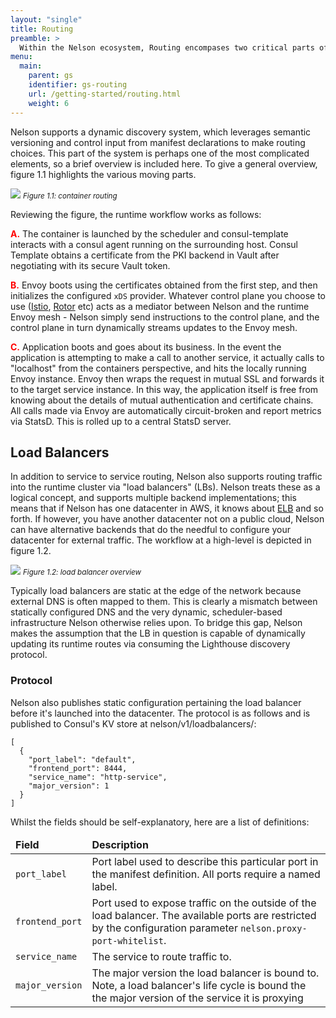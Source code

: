 ```yaml
---
layout: "single"
title: Routing
preamble: >
  Within the Nelson ecosystem, Routing encompases two critical parts of the system: internal communication (so-called service-to-service), and ingresses traffic from outside the dynamic environment via so-called "load balancers". Given Nelson's strong belief in immutable infrastructure, the way in which these routing systems operate are cutting edge, leverging the latest technology to get the job done effectively.
menu:
  main:
    parent: gs
    identifier: gs-routing
    url: /getting-started/routing.html
    weight: 6
---
```


Nelson supports a dynamic discovery system, which leverages semantic versioning and control input from manifest declarations to make routing choices. This part of the system is perhaps one of the most complicated elements, so a brief overview is included here. To give a general overview, figure 1.1 highlights the various moving parts.

<div class="clearing">
  <img src="/img/routing-design.png" />
  <small><em>Figure 1.1: container routing</em></small>
</div>

Reviewing the figure, the runtime workflow works as follows:

<span style="font-weight: bold; color: red">A.</span> The container is launched by the scheduler and consul-template interacts with a consul agent running on the surrounding host. Consul Template obtains a certificate from the PKI backend in Vault after negotiating with its secure Vault token.

<span style="font-weight: bold; color: red">B.</span> Envoy boots using the certificates obtained from the first step, and then initializes the configured `xDS` provider. Whatever control plane you choose to use ([Istio](https://istio.io/), [Rotor](https://github.com/turbinelabs/rotor) etc) acts as a mediator between Nelson and the runtime Envoy mesh - Nelson simply send instructions to the control plane, and the control plane in turn dynamically streams updates to the Envoy mesh.

<span style="font-weight: bold; color: red">C.</span> Application boots and goes about its business. In the event the application is attempting to make a call to another service, it actually calls to "localhost" from the containers perspective, and hits the locally running Envoy instance. Envoy then wraps the request in mutual SSL and forwards it to the target service instance. In this way, the application itself is free from knowing about the details of mutual authentication and certificate chains. All calls made via Envoy are automatically circuit-broken and report metrics via StatsD. This is rolled up to a central StatsD server.

## Load Balancers

In addition to service to service routing, Nelson also supports routing traffic into the runtime cluster via "load balancers" (LBs). Nelson treats these as a logical concept, and supports multiple backend implementations; this means that if Nelson has one datacenter in AWS, it knows about [ELB](https://aws.amazon.com/elasticloadbalancing/) and so forth. If however, you have another datacenter not on a public cloud, Nelson can have alternative backends that do the needful to configure your datacenter for external traffic. The workflow at a high-level is depicted in figure 1.2.

<div class="clearing">
  <img src="/img/lbs.png" />
  <small><em>Figure 1.2: load balancer overview</em></small>
</div>

Typically load balancers are static at the edge of the network because external DNS is often mapped to them. This is clearly a mismatch between statically configured DNS and the very dynamic, scheduler-based infrastructure Nelson otherwise relies upon. To bridge this gap, Nelson makes the assumption that the LB in question is capable of dynamically updating its runtime routes via consuming the Lighthouse discovery protocol.

### Protocol

Nelson also publishes static configuration pertaining the load balancer before it's launched into the datacenter. The protocol is as follows and is published to Consul's KV store at nelson/v1/loadbalancers/<lb-name>:

```
[
  {
    "port_label": "default",
    "frontend_port": 8444,
    "service_name": "http-service",
    "major_version": 1
  }
]
```

Whilst the fields should be self-explanatory, here are a list of definitions:

<table class="table table-striped">
  <thead>
    <tr>
      <td width="20%"><strong>Field</strong></td>
      <td><strong>Description</strong></td>
    </tr>
  </thead>
  <tbody>
    <tr>
      <td><code>port_label</code></td>
      <td>Port label used to describe this particular port in the manifest definition. All ports require a named label.</td>
    </tr>
    <tr>
      <td><code>frontend_port</code></td>
      <td>Port used to expose traffic on the outside of the load balancer. The available ports are restricted by the configuration parameter <code>nelson.proxy-port-whitelist</code>.</td>
    </tr>
    <tr>
      <td><code>service_name</code></td>
      <td>The service to route traffic to.</td>
    </tr>
    <tr>
      <td><code>major_version</code></td>
      <td>The major version the load balancer is bound to. Note, a load balancer's life cycle is bound the the major version of the service it is proxying</td>
    </tr>
  </tbody>
</table>